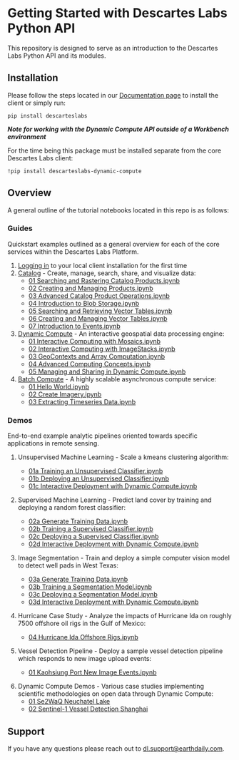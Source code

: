 # Getting Started with Descartes Labs Python API

This repository is designed to serve as an introduction to the Descartes Labs Python API and its modules.

## Installation

Please follow the steps located in our [Documentation page](https://docs.descarteslabs.com/installation.html) to install the client or simply run:

    pip install descarteslabs

**_Note for working with the Dynamic Compute API outside of a Workbench environment_**

For the time being this package must be installed separate from the core Descartes Labs client:

    !pip install descarteslabs-dynamic-compute

## Overview

A general outline of the tutorial notebooks located in this repo is as follows:

### Guides

Quickstart examples outlined as a general overview for each of the core services within the Descartes Labs Platform.

1. [Logging in](guides/01%20Logging%20In.ipynb) to your local client installation for the first time
2. [Catalog](https://docs.descarteslabs.com/descarteslabs/catalog/readme.html) - Create, manage, search, share, and visualize data:
   - [01 Searching and Rastering Catalog Products.ipynb](guides/catalog/01%20Searching%20and%20Rastering%20Catalog%20Products.ipynb)
   - [02 Creating and Managing Products.ipynb](guides/catalog/02%20Creating%20and%20Managing%20Products.ipynb)
   - [03 Advanced Catalog Product Operations.ipynb](guides/catalog/03%20Advanced%20Catalog%20Product%20Operations.ipynb)
   - [04 Introduction to Blob Storage.ipynb](guides/catalog/04%20Introduction%20to%20Blob%20Storage.ipynb)
   - [05 Searching and Retrieving Vector Tables.ipynb](guides/catalog/05%20Searching%20and%20Retrieving%20Vector%20Tables.ipynb)
   - [06 Creating and Managing Vector Tables.ipynb](guides/catalog/06%20Creating%20and%20Managing%20Vector%20Tables.ipynb)
   - [07 Introduction to Events.ipynb](guides/catalog/07%20Introduction%20to%20Events.ipynb)
3. [Dynamic Compute](https://docs.descarteslabs.com/api/dynamic-compute.html) - An interactive geospatial data processing engine:
   - [01 Interactive Computing with Mosaics.ipynb](guides/dynamic-compute/01%20Interactive%20Computing%20with%20Mosaics.ipynb)
   - [02 Interactive Computing with ImageStacks.ipynb](guides/dynamic-compute/02%20Interactive%20Computing%20with%20ImageStacks.ipynb)
   - [03 GeoContexts and Array Computation.ipynb](guides/dynamic-compute/03%20GeoContexts%20and%20Array%20Computation.ipynb)
   - [04 Advanced Computing Concepts.ipynb](guides/dynamic-compute/04%20Advanced%20Computing%20Concepts.ipynb)
   - [05 Managing and Sharing in Dynamic Compute.ipynb](guides/dynamic-compute/05%20Managing%20and%20Sharing%20in%20Dynamic%20Compute.ipynb)
4. [Batch Compute](https://docs.descarteslabs.com/descarteslabs/compute/readme.html) - A highly scalable asynchronous compute service:
   - [01 Hello World.ipynb](guides/batch-compute/01%20Hello%20World.ipynb)
   - [02 Create Imagery.ipynb](guides/batch-compute/02%20Create%20Imagery.ipynb)
   - [03 Extracting Timeseries Data.ipynb](guides/batch-compute/03%20Extracting%20Timeseries%20Data.ipynb)

### Demos

End-to-end example analytic pipelines oriented towards specific applications in remote sensing.

1. Unsupervised Machine Learning - Scale a kmeans clustering algorithm:
   - [01a Training an Unsupervised Classifier.ipynb](demos/01%20Unsupervised%20Classification/01a%20Training%20an%20Unsupervised%20Classifier.ipynb)
   - [01b Deploying an Unsupervised Classifier.ipynb](demos/01%20Unsupervised%20Classification/01b%20Deploying%20an%20Unsupervised%20Classifier.ipynb)
   - [01c Interactive Deployment with Dynamic Compute.ipynb](demos/01%20Unsupervised%20Classification/01c%20Interactive%20Deployment%20with%20Dynamic%20Compute.ipynb)
2. Supervised Machine Learning - Predict land cover by training and deploying a random forest classifier:

   - [02a Generate Training Data.ipynb](demos/02%20Supervised%20Classification/02a%20Generate%20Training%20Data.ipynb)
   - [02b Training a Supervised Classifier.ipynb](demos/02%20Supervised%20Classification/02b%20Training%20a%20Supervised%20Classifier.ipynb)
   - [02c Deploying a Supervised Classifier.ipynb](demos/02%20Supervised%20Classification/02c%20Deploying%20a%20Supervised%20Classifier.ipynb)
   - [02d Interactive Deployment with Dynamic Compute.ipynb](demos/02%20Supervised%20Classification/02d%20Interactive%20Deployment%20with%20Dynamic%20Compute.ipynb)

3. Image Segmentation - Train and deploy a simple computer vision model to detect well pads in West Texas:

   - [03a Generate Training Data.ipynb](demos/03%20Image%20Segmentation/03a%20Generate%20Training%20Data.ipynb)
   - [03b Training a Segmentation Model.ipynb](demos/03%20Image%20Segmentation/03b%20Training%20a%20Segmentation%20Model.ipynb)
   - [03c Deploying a Segmentation Model.ipynb](demos/03%20Image%20Segmentation/03c%20Deploying%20a%20Segmentation%20Model.ipynb)
   - [03d Interactive Deployment with Dynamic Compute.ipynb](demos/03%20Image%20Segmentation/03d%20Interactive%20Deployment%20with%20Dynamic%20Compute.ipynb)

4. Hurricane Case Study - Analyze the impacts of Hurricane Ida on roughly 7500 offshore oil rigs in the Gulf of Mexico:
   - [04 Hurricane Ida Offshore Rigs.ipynb](demos/04%20Hurricane%20Ida%20Case%20Study/04%20Hurricane%20Ida%20Offshore%20Rigs.ipynb)
   
5. Vessel Detection Pipeline - Deploy a sample vessel detection pipeline which responds to new image upload events:
    - [01 Kaohsiung Port New Image Events.ipynb](demos/05%20Vessel%20Detection%20Pipeline/01%20Kaohsiung%20Port%20New%20Image%20Events.ipynb)
<!--     - [02 Alang Shipbreaking Yard Daily Monitoring.ipynb](demos/05%20Vessel%20Detection%20Pipeline/02%20Alang%20Shipbreaking%20Yard%20Daily%20Monitoring.ipynb) -->

6. Dynamic Compute Demos - Various case studies implementing scientific methodologies on open data through Dynamic Compute:
    - [01 Se2WaQ Neuchatel Lake](demos/Dynamic%20Compute%20Demos/01%20Se2WaQ%20Neuchatel%20Lake.ipynb)
    - [02 Sentinel-1 Vessel Detection Shanghai](demos/Dynamic%20Compute%20Demos/02%20Sentinel-1%20Vessel%20Detection%20Shanghai.ipynb)
    
## Support

If you have any questions please reach out to [dl.support@earthdaily.com](dl.support@earthdaily.com).
